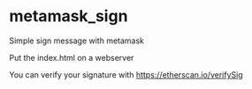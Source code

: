 # metamask_sign

Simple sign message with metamask

Put the index.html on a webserver

You can verify your signature with https://etherscan.io/verifySig
